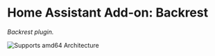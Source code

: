 # Home Assistant Add-on: Backrest

_Backrest plugin._

![Supports amd64 Architecture][amd64-shield]

[amd64-shield]: https://img.shields.io/badge/amd64-yes-green.svg
